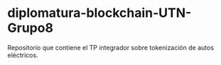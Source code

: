 # diplomatura-blockchain-UTN-Grupo8
Repositorio que contiene el TP integrador sobre tokenización de autos eléctricos.
